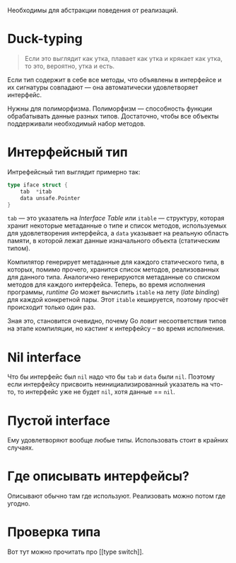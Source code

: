 Необходимы для абстракции поведения от реализаций.
# Duck-typing

> Если это выглядит как утка, плавает как утка и крякает как утка, то это, вероятно, утка и есть.

Если тип содержит в себе все методы, что объявлены в интерфейсе и их сигнатуры совпадают — она автоматически удовлетворяет интерфейс.

Нужны для полиморфизма. Полиморфизм — способность функции обрабатывать данные разных типов. Достаточно, чтобы все объекты поддерживали необходимый набор методов.

# Интерфейсный тип

Интрефейсный тип выглядит примерно так:
```go
type iface struct {
    tab  *itab
    data unsafe.Pointer
}
```
`tab` — это указатель на *Interface Table* или `itable` — структуру, которая хранит некоторые метаданные о типе и список методов, используемых для удовлетворения интерфейса, а `data` указывает на реальную область памяти, в которой лежат данные изначального объекта (статическим типом).

Компилятор генерирует метаданные для каждого статического типа, в которых, помимо прочего, хранится список методов, реализованных для данного типа.
Аналогично генерируются метаданные со списком методов для каждого интерфейса.
Теперь, во время исполнения программы, *runtime Go* может вычислить `itable` на лету (*late binding*) для каждой конкретной пары. Этот `itable` кешируется, поэтому просчёт происходит только один раз.

Зная это, становится очевидно, почему Go ловит несоответствия типов на этапе компиляции, но кастинг к интерфейсу – во время исполнения.
# Nil interface
Что бы интерфейс был `nil` надо что бы `tab` и `data` были `nil`.
Поэтому если интерфейсу присвоить неинициализированный указатель на что-то, то интерфейс уже не будет `nil`, хотя данные == `nil`.
# Пустой interface
Ему удовлетворяют вообще любые типы.
Использовать стоит в крайних случаях.
# Где описывать интерфейсы?
Описывают обычно там где используют. Реализовать можно потом где угодно.
# Проверка типа
Вот тут можно прочитать про [[type switch]].